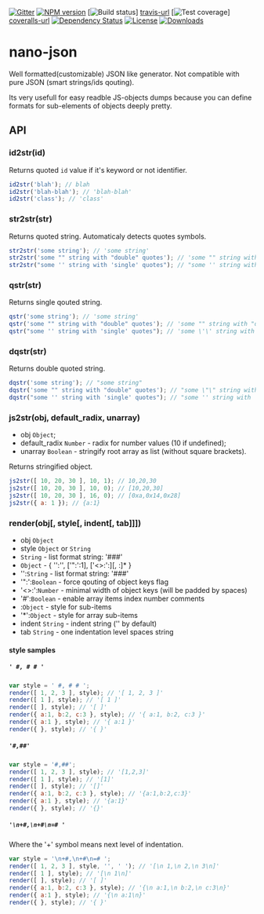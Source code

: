 [![Gitter][gitter-image]][gitter-url]
[![NPM version][npm-image]][npm-url]
[![Build status][travis-image]] [travis-url]
[![Test coverage][coveralls-image]] [coveralls-url]
[![Dependency Status][david-image]][david-url]
[![License][license-image]][license-url]
[![Downloads][downloads-image]][downloads-url]

# nano-json

Well formatted(customizable) JSON like generator. Not compatible with pure JSON (smart strings/ids qouting).

Its very usefull for easy readble JS-objects dumps because you can define formats for sub-elements of objects deeply pretty.

## API

### id2str(id)

Returns quoted `id` value if it's keyword or not identifier.

```js
id2str('blah'); // blah
id2str('blah-blah'); // 'blah-blah'
id2str('class'); // 'class'
```

### str2str(str)

Returns quoted string. Automaticaly detects quotes symbols.

```js
str2str('some string'); // 'some string'
str2str('some "" string with "double" quotes'); // 'some "" string with "double" quotes'
str2str("some '' string with 'single' quotes"); // "some '' string with 'single' quotes"
```

### qstr(str)

Returns single qouted string.

```js
qstr('some string'); // 'some string'
qstr('some "" string with "double" quotes'); // 'some "" string with "double" quotes'
qstr("some '' string with 'single' quotes"); // 'some \'\' string with \'single\' quotes'
```

### dqstr(str)

Returns double quoted string.

```js
dqstr('some string'); // "some string"
dqstr('some "" string with "double" quotes'); // "some \"\" string with \"double\" quotes"
dqstr("some '' string with 'single' quotes"); // "some '' string with 'single' quotes"
```

### js2str(obj, default_radix, unarray)

* obj `Object`;
* default_radix `Number` - radix for number values (10 if undefined);
* unarray `Boolean` - stringify root array as list (without square brackets).

Returns stringified object.

```js
js2str([ 10, 20, 30 ], 10, 1); // 10,20,30
js2str([ 10, 20, 30 ], 10, 0); // [10,20,30]
js2str([ 10, 20, 30 ], 16, 0); // [0xa,0x14,0x28]
js2str({ a: 1 }); // {a:1}
```

### render(obj[, style[, indent[, tab]]])

* obj `Object`
* style `Object` or `String`
 * `String` - list format string: '<before-list>#<between-items>#<after-list>#<empty-list>'
 * `Object` - { '':'<lists-format>', ['":':1], ['<>:':<ids-width>][, <ID>:<sub-style>]* }
  * '':`String`    - list format string: '<before-list>#<between-items>#<after-list>#<empty-list>'
  * '":':`Boolean` - force qouting of object keys flag
  * '<>:':`Number` - minimal width of object keys (will be padded by spaces)
  * '#':`Boolean`  - enable array items index number comments
  * <ID>:`Object`  - style for sub-items
  * '*':`Object`   - style for array sub-items
* indent `String` - indent string ('' by default)
* tab `String`    - one indentation level spaces string

#### style samples

##### `' #, # # '`

```js
var style = ' #, # # ';
render([ 1, 2, 3 ], style); // '[ 1, 2, 3 ]'
render([ 1 ], style); // '[ 1 ]'
render([ ], style); // '[ ]'
render({ a:1, b:2, c:3 }, style); // '{ a:1, b:2, c:3 }'
render({ a:1 }, style); // '{ a:1 }'
render({ }, style); // '{ }'
```

##### `'#,##'`

```js
var style = '#,##';
render([ 1, 2, 3 ], style); // '[1,2,3]'
render([ 1 ], style); // '[1]'
render([ ], style); // '[]'
render({ a:1, b:2, c:3 }, style); // '{a:1,b:2,c:3}'
render({ a:1 }, style); // '{a:1}'
render({ }, style); // '{}'
```

##### `'\n+#,\n+#\n=# '`

Where the '+' symbol means next level of indentation.

```js
var style = '\n+#,\n+#\n=# ';
render([ 1, 2, 3 ], style, '', ' '); // '[\n 1,\n 2,\n 3\n]'
render([ 1 ], style); // '[\n 1\n]'
render([ ], style); // '[ ]'
render({ a:1, b:2, c:3 }, style); // '{\n a:1,\n b:2,\n c:3\n}'
render({ a:1 }, style); // '{\n a:1\n}'
render({ }, style); // '{ }'
```


[gitter-image]: https://badges.gitter.im/Holixus/nano-json.svg
[gitter-url]: https://gitter.im/Holixus/nano-json
[npm-image]: https://img.shields.io/npm/v/nano-json.svg
[npm-url]: https://npmjs.org/package/nano-json
[github-tag]: http://img.shields.io/github/tag/Holixus/nano-json.svg
[github-url]: https://github.com/Holixus/nano-json/tags
[travis-image]: https://travis-ci.org/Holixus/nano-json.svg?branch=master
[travis-url]: https://travis-ci.org/Holixus/nano-json
[coveralls-image]: https://img.shields.io/coveralls/Holixus/nano-json.svg
[coveralls-url]: https://coveralls.io/r/Holixus/nano-json
[david-image]: http://img.shields.io/david/Holixus/nano-json.svg
[david-url]: https://david-dm.org/Holixus/nano-json
[license-image]: http://img.shields.io/npm/l/nano-json.svg
[license-url]: LICENSE
[downloads-image]: http://img.shields.io/npm/dm/nano-json.svg
[downloads-url]: https://npmjs.org/package/nano-json
